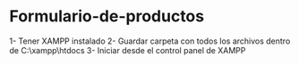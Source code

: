 # Formulario-de-productos

1- Tener XAMPP instalado
2- Guardar carpeta con todos los archivos dentro de  C:\xampp\htdocs
3- Iniciar desde el control panel de XAMPP
